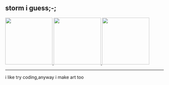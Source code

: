 storm i guess;-;
------
<a href="https://stormlolkk.newgrounds.com/">
<img src="https://th.bing.com/th/id/R.086679f016cd0d017b45abb7dbb83e40?rik=Er5xRsmB4geYYA&riu=http%3a%2f%2fwww.newgrounds.com%2fdownloads%2fdesignassets%2fassets%2fng_logo.png&ehk=uEeVeXHensq2AwD%2fdxAmbTuPm0lU2iNEyeZtfNQrfvA%3d&risl=&pid=ImgRaw&r=0" width="150" height="150">
</a>

<a href="https://twitter.com/HeitorStorm">
<img src="https://cdn-icons-png.flaticon.com/512/4096/4096132.png" width="150" height="150">
</a>

<a href="https://gamejolt.com/@stormlmao">
<img src="https://thumbnails.pcgamingwiki.com/3/37/Game_Jolt_Logo.svg/300px-Game_Jolt_Logo.svg.png" width="150" height="150">
</a>

------
i like try coding,anyway i make art too
<!--
**heyitsStorm/heyItsStorm** is a ✨ _special_ ✨ repository because its `README.md` (this file) appears on your GitHub profile

